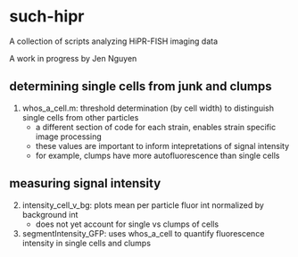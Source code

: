 # such-hipr

A collection of scripts analyzing HiPR-FISH imaging data

A work in progress by Jen Nguyen

## determining single cells from junk and clumps
1. whos_a_cell.m: threshold determination (by cell width) to distinguish single cells from other particles
	- a different section of code for each strain, enables strain specific image processing
	- these values are important to inform intepretations of signal intensity
	- for example, clumps have more autofluorescence than single cells

## measuring signal intensity
2. intensity_cell_v_bg: plots mean per particle fluor int normalized by background int
	- does not yet account for single vs clumps of cells
3. segmentIntensity_GFP: uses whos_a_cell to quantify fluorescence intensity in single cells and clumps
